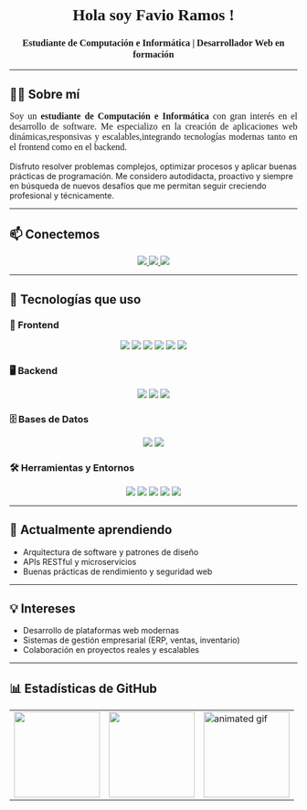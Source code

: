 <h1 align="center" style="font-family: 'Georgia', serif;">Hola soy Favio Ramos !</h1>
<h3 align="center" style="font-family: 'Georgia', serif;">Estudiante de Computación e Informática | Desarrollador Web en formación</h3>

<hr />

## 👨‍💼 Sobre mí

<p align="justify" style="font-family: 'Georgia', serif; font-size: 16px;">
Soy un <strong>estudiante de Computación e Informática</strong> con gran interés en el desarrollo de software. Me especializo en la creación de aplicaciones web dinámicas,responsivas y escalables,integrando tecnologías modernas tanto en el frontend como en el backend.

Disfruto resolver problemas complejos, optimizar procesos y aplicar buenas prácticas de programación. Me considero autodidacta, proactivo y siempre en búsqueda de nuevos desafíos que me permitan seguir creciendo profesional y técnicamente.
</p>

---

## 📫 Conectemos

<p align="center">
  <a href="mailto:infofavioramosd@gmail.com">
    <img src="https://img.shields.io/badge/Gmail-Enviar%20correo-D14836?style=for-the-badge&logo=gmail&logoColor=white" />
  </a>
  <a href="https://www.linkedin.com/in/favio-ramos-d/" target="_blank">
    <img src="https://img.shields.io/badge/LinkedIn-Favio_Ramos-0077B5?style=for-the-badge&logo=linkedin&logoColor=white" />
  </a>
  <a href="https://www.instagram.com/favio.ramos.d/" target="_blank">
    <img src="https://img.shields.io/badge/Instagram-@favio.ramos.d-E4405F?style=for-the-badge&logo=instagram&logoColor=white" />
  </a>
</p>

---

## 🧰 Tecnologías que uso

### 🎨 Frontend

<p align="center">
  <img src="https://img.shields.io/badge/React-18-61DAFB?style=for-the-badge&logo=react&logoColor=black" />
  <img src="https://img.shields.io/badge/Vite-6-646CFF?style=for-the-badge&logo=vite&logoColor=white" />
  <img src="https://img.shields.io/badge/JavaScript-ES6+-F7DF1E?style=for-the-badge&logo=javascript&logoColor=black" />
  <img src="https://img.shields.io/badge/HTML5-E34F26?style=for-the-badge&logo=html5&logoColor=white" />
  <img src="https://img.shields.io/badge/CSS3-1572B6?style=for-the-badge&logo=css3&logoColor=white" />
  <img src="https://img.shields.io/badge/Bootstrap-5.3-7952B3?style=for-the-badge&logo=bootstrap&logoColor=white" />
</p>

### 🖥️ Backend

<p align="center">
  <img src="https://img.shields.io/badge/Java-007396?style=for-the-badge&logo=java&logoColor=white" />
  <img src="https://img.shields.io/badge/C%23-239120?style=for-the-badge&logo=c-sharp&logoColor=white" />
  <img src="https://img.shields.io/badge/Spring-6DB33F?style=for-the-badge&logo=spring&logoColor=white" />
</p>

### 🗄️ Bases de Datos

<p align="center">
  <img src="https://img.shields.io/badge/MySQL-4479A1?style=for-the-badge&logo=mysql&logoColor=white" />
  <img src="https://img.shields.io/badge/SQL_Server-CC2927?style=for-the-badge&logo=microsoftsqlserver&logoColor=white" />
</p>

### 🛠️ Herramientas y Entornos

<p align="center">
  <img src="https://img.shields.io/badge/Git-F05032?style=for-the-badge&logo=git&logoColor=white" />
  <img src="https://img.shields.io/badge/GitHub-181717?style=for-the-badge&logo=github&logoColor=white" />
  <img src="https://img.shields.io/badge/VSCode-007ACC?style=for-the-badge&logo=visualstudiocode&logoColor=white" />
  <img src="https://img.shields.io/badge/Eclipse-2C2255?style=for-the-badge&logo=eclipseide&logoColor=white" />
  <img src="https://img.shields.io/badge/Visual_Studio-5C2D91?style=for-the-badge&logo=visualstudio&logoColor=white" />
</p>

---

## 🌱 Actualmente aprendiendo

- Arquitectura de software y patrones de diseño  
- APIs RESTful y microservicios  
- Buenas prácticas de rendimiento y seguridad web

---

## 💡 Intereses

- Desarrollo de plataformas web modernas  
- Sistemas de gestión empresarial (ERP, ventas, inventario)  
- Colaboración en proyectos reales y escalables

---

## 📊 Estadísticas de GitHub

<p align="center">
  <table>
    <tr>
<td>
  <img src="https://github-readme-stats.vercel.app/api?username=FavioRD&show_icons=true&theme=tokyonight&cache_seconds=1800" height="150" />
</td>
<td>
  <img src="https://github-readme-stats.vercel.app/api/top-langs?username=FavioRD&layout=compact&theme=tokyonight&langs_count=6&cache_seconds=1800" height="150" />
</td>
      <td>
        <img src="https://i.pinimg.com/originals/1d/35/f8/1d35f8a30354d9ef454a34ad1a955b49.gif" height="150" alt="animated gif" />
      </td>
    </tr>
  </table>
</p>
